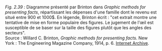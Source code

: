 *Fig. 2.39 :* Diagramme présenté par Brinton dans *Graphic methods for presenting facts*, répartissant les dépenses d'une famille dont le revenu est situé entre 900 et 1000$. En légende, Brinton écrit : "cet extrait montre une tentative de mise en forme populaire des figures. Le jugement de l'œil est susceptible de se baser sur la taille des figures plutôt que les angles des secteurs".   
Source : Willard C. Brinton, *Graphic methods for presenting facts*. New York : The Engineering Magazine Company, 1914, p. 6. [Internet Archive](https://archive.org/details/graphicmethodsfo00brinrich).